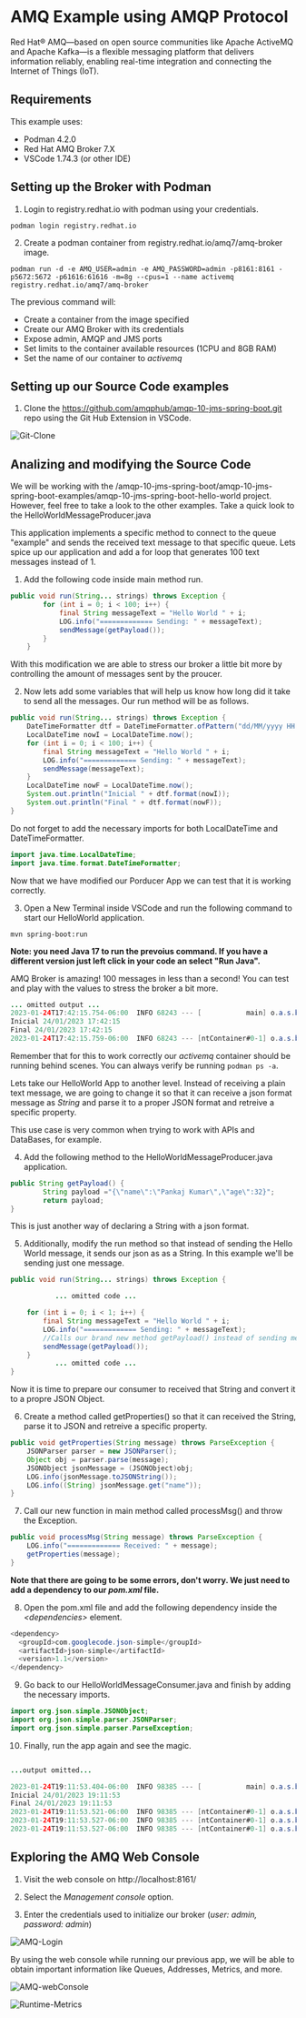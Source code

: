 # AMQ Example using AMQP Protocol

Red Hat® AMQ—based on open source communities like Apache ActiveMQ and Apache Kafka—is a flexible messaging platform that delivers information reliably, enabling real-time integration and connecting the Internet of Things (IoT).

## Requirements

This example uses:
- Podman 4.2.0
- Red Hat AMQ Broker 7.X
- VSCode 1.74.3 (or other IDE)

## Setting up the Broker with Podman

1. Login to registry.redhat.io with podman using your credentials.

```
podman login registry.redhat.io
```

2. Create a podman container from registry.redhat.io/amq7/amq-broker image.

```
podman run -d -e AMQ_USER=admin -e AMQ_PASSWORD=admin -p8161:8161 -p5672:5672 -p61616:61616 -m=8g --cpus=1 --name activemq registry.redhat.io/amq7/amq-broker
```
The previous command will:
- Create a container from the image specified
- Create our AMQ Broker with its credentials
- Expose admin, AMQP and JMS ports
- Set limits to the container available resources (1CPU and 8GB RAM)
- Set the name of our container to *activemq*

## Setting up our Source Code examples

1. Clone the https://github.com/amqphub/amqp-10-jms-spring-boot.git repo using the Git Hub Extension in VSCode.

![Git-Clone](https://user-images.githubusercontent.com/60272316/214438928-463d874a-d232-4422-92c9-783a2e00cb94.png)

## Analizing and modifying the Source Code

We will be working with the /amqp-10-jms-spring-boot/amqp-10-jms-spring-boot-examples/amqp-10-jms-spring-boot-hello-world project. However, feel free to take a look to the other examples. Take a quick look to the HelloWorldMessageProducer.java 

This application implements a specific method to connect to the queue "example" and sends the received text message to that specific queue. Lets spice up our application and add a for loop that generates 100 text messages instead of 1.

1. Add the following code inside main method run.
```java
public void run(String... strings) throws Exception {
        for (int i = 0; i < 100; i++) {
            final String messageText = "Hello World " + i;
            LOG.info("============= Sending: " + messageText);
            sendMessage(getPayload());
        }
    }
```
With this modification we are able to stress our broker a little bit more by controlling the amount of messages sent by the proucer.

2. Now lets add some variables that will help us know how long did it take to send all the messages. Our run method will be as follows.
```java
public void run(String... strings) throws Exception {
    DateTimeFormatter dtf = DateTimeFormatter.ofPattern("dd/MM/yyyy HH:mm:ss");
    LocalDateTime nowI = LocalDateTime.now();
    for (int i = 0; i < 100; i++) {
        final String messageText = "Hello World " + i;
        LOG.info("============= Sending: " + messageText);
        sendMessage(messageText);
    }
    LocalDateTime nowF = LocalDateTime.now();
    System.out.println("Inicial " + dtf.format(nowI));
    System.out.println("Final " + dtf.format(nowF));
}
```
Do not forget to add the necessary imports for both LocalDateTime and DateTimeFormatter.
```java
import java.time.LocalDateTime;
import java.time.format.DateTimeFormatter;
```
Now that we have modified our Porducer App we can test that it is working correctly.

3. Open a New Terminal inside VSCode and run the following command to start our HelloWorld application.
```
mvn spring-boot:run 
```
**Note: you need Java 17 to run the prevoius command. If you have a different version just left click in your code an select "Run Java".**

AMQ Broker is amazing! 100 messages in less than a second! You can test and play with the values to stress the broker a bit more.
```java
... omitted output ...
2023-01-24T17:42:15.754-06:00  INFO 68243 --- [           main] o.a.s.b.j.e.HelloWorldMessageProducer    : ============= Sending: Hello World 99
Inicial 24/01/2023 17:42:15
Final 24/01/2023 17:42:15
2023-01-24T17:42:15.759-06:00  INFO 68243 --- [ntContainer#0-1] o.a.s.b.j.e.HelloWorldMessageConsumer    : ============= Received: Hello World 99
```
Remember that for this to work correctly our *activemq* container should be running behind scenes. You can always verify be running ```podman ps -a```.

Lets take our HelloWorld App to another level. Instead of receiving a plain text message, we are going to change it so that it can receive a json format message as *String* and parse it to a proper JSON format and retreive a specific property.

This use case is very common when trying to work with APIs and DataBases, for example.

4. Add the following method to the HelloWorldMessageProducer.java application.
```java
public String getPayload() {
        String payload ="{\"name\":\"Pankaj Kumar\",\"age\":32}";
        return payload;
}
```

This is just another way of declaring a String with a json format.

5. Additionally, modify the run method so that instead of sending the Hello World message, it sends our json as as a String. In this example we'll be sending just one message.
```java
public void run(String... strings) throws Exception {

           ... omitted code ...

    for (int i = 0; i < 1; i++) {
        final String messageText = "Hello World " + i;
        LOG.info("============= Sending: " + messageText);
        //Calls our brand new method getPayload() instead of sending messageText
        sendMessage(getPayload());
    }
           ... omitted code ...
}
```

Now it is time to prepare our consumer to received that String and convert it to a propre JSON Object.

6. Create a method called getProperties() so that it can received the String, parse it to JSON and retreive a specific property.
```java
public void getProperties(String message) throws ParseException {
    JSONParser parser = new JSONParser();
    Object obj = parser.parse(message);
    JSONObject jsonMessage = (JSONObject)obj;
    LOG.info(jsonMessage.toJSONString());
    LOG.info((String) jsonMessage.get("name"));
}
```

7. Call our new function in main method called processMsg() and throw the Exception.
```java
public void processMsg(String message) throws ParseException {
    LOG.info("============= Received: " + message);
    getProperties(message);
}
```

**Note that there are going to be some errors, don't worry. We just need to add a dependency to our *pom.xml* file.**

8. Open the pom.xml file and add the following dependency inside the *<*dependencies*>* element.
```java
<dependency>
  <groupId>com.googlecode.json-simple</groupId>
  <artifactId>json-simple</artifactId>
  <version>1.1</version>
</dependency>
```

9. Go back to our HelloWorldMessageConsumer.java and finish by adding the necessary imports.
```java
import org.json.simple.JSONObject;
import org.json.simple.parser.JSONParser;
import org.json.simple.parser.ParseException;
```

10. Finally, run the app again and see the magic.
```java

...output omitted...

2023-01-24T19:11:53.404-06:00  INFO 98385 --- [           main] o.a.s.b.j.e.HelloWorldMessageProducer    : ============= Sending: Hello World 0
Inicial 24/01/2023 19:11:53
Final 24/01/2023 19:11:53
2023-01-24T19:11:53.521-06:00  INFO 98385 --- [ntContainer#0-1] o.a.s.b.j.e.HelloWorldMessageConsumer    : ============= Received: {"name":"Pankaj Kumar","age":32}
2023-01-24T19:11:53.527-06:00  INFO 98385 --- [ntContainer#0-1] o.a.s.b.j.e.HelloWorldMessageConsumer    : {"name":"Pankaj Kumar","age":32}
2023-01-24T19:11:53.527-06:00  INFO 98385 --- [ntContainer#0-1] o.a.s.b.j.e.HelloWorldMessageConsumer    : Pankaj Kumar
```

## Exploring the AMQ Web Console

1. Visit the web console on http://localhost:8161/

2. Select the *Management console* option.

3. Enter the credentials used to initialize our broker (*user: admin, password: admin*)

![AMQ-Login](https://user-images.githubusercontent.com/60272316/214457514-705c69f4-5c94-48c6-849a-efe2ff087764.png)

By using the web console while running our previous app, we will be able to obtain important information like Queues, Addresses, Metrics, and more.

![AMQ-webConsole](https://user-images.githubusercontent.com/60272316/214458632-1d6b8c7c-13fb-44d2-9d52-5bad04db0778.png)

![Runtime-Metrics](https://user-images.githubusercontent.com/60272316/214458637-57541be2-5492-432e-96d7-b716b6d936f3.png)
